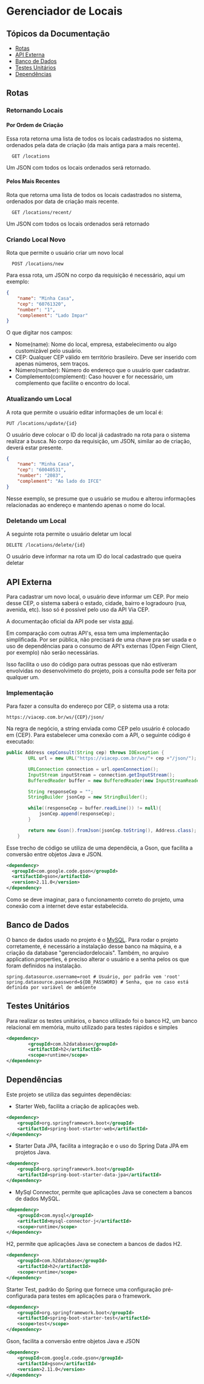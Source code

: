 # Gerenciador de Locais
## Tópicos da Documentação
- [Rotas](#Rotas)
- [API Externa](#API-Externa)
- [Banco de Dados](#Banco-de-Dados)
- [Testes Unitários](#Testes-Unitários)
- [Dependências](#Dependências)
## Rotas

### Retornando Locais 
#### Por Ordem de Criação
Essa rota retorna uma lista de todos os locais cadastrados no sistema, ordenados pela data de criação (da mais antiga para a mais recente).
```http
  GET /locations
```
Um JSON com todos os locais ordenados será retornado.

#### Pelos Mais Recentes
Rota que retorna uma lista de todos os locais cadastrados no sistema, ordenados por data de criação mais recente.
```http
  GET /locations/recent/
```
Um JSON com todos os locais ordenados será retornado
### Criando Local Novo 
Rota que permite o usuário criar um novo local
```http
  POST /locations/new
```
Para essa rota, um JSON no corpo da requisição é necessário, aqui um exemplo:
```json
{
    "name": "Minha Casa",
    "cep": "60761320",
    "number": "1",
    "complement": "Lado Impar"    
}
```
O que digitar nos campos:
- Nome(name): Nome do local, empresa, estabelecimento ou algo customizável pelo usuário.
- CEP: Qualquer CEP válido em território brasileiro. Deve ser inserido com apenas números, sem traços.
- Número(number): Número do endereço que o usuário quer cadastrar.
- Complemento(complement): Caso houver e for necessário, um complemento que facilite o encontro do local.

### Atualizando um Local
A rota que permite o usuário editar informações de um local é:
```http
PUT /locations/update/{id}
```
O usuário deve colocar o ID do local já cadastrado na rota para o sistema realizar a busca.
No corpo da requisição, um JSON, similar ao de criação, deverá estar presente.
```json
{
    "name": "Minha Casa",
    "cep": "60040531",
    "number": "2083",
    "complement": "Ao lado do IFCE"    
}
```
Nesse exemplo, se presume que o usuário se mudou e alterou informações relacionadas ao endereço e mantendo apenas o nome do local.

### Deletando um Local
A seguinte rota permite o usuário deletar um local
```http
DELETE /locations/delete/{id}
```
O usuário deve informar na rota um ID do local cadastrado que queira deletar

## API Externa
Para cadastrar um novo local, o usuário deve informar um CEP. Por meio desse CEP, o sistema saberá o estado, cidade, bairro e logradouro (rua, avenida, etc). Isso só é possível pelo uso da API Via CEP.

A documentação oficial da API pode ser vista [aqui](https://viacep.com.br).

Em comparação com outras API's, essa tem uma implementação simplificada. Por ser pública, não precisará de uma chave pra ser usada e o uso de dependências para o consumo de API's externas (Open Feign Client, por exemplo) não serão necessárias.

Isso facilita o uso do código para outras pessoas que não estiveram envolvidas no desenvolvimeto do projeto, pois a consulta pode ser feita por qualquer um.

### Implementação
Para fazer a consulta do endereço por CEP, o sistema usa a rota:
```http
https://viacep.com.br/ws/{CEP}/json/
```
Na regra de negócio, a string enviada como CEP pelo usuário é colocado em {CEP}. Para estabelecer uma conexão com a API, o seguinte código é executado:
```java
public Address cepConsult(String cep) throws IOException {
        URL url = new URL("https://viacep.com.br/ws/"+ cep +"/json/");

        URLConnection connection = url.openConnection();
        InputStream inputStream = connection.getInputStream();
        BufferedReader buffer = new BufferedReader(new InputStreamReader(inputStream, "UTF-8"));

        String responseCep = "";
        StringBuilder jsonCep = new StringBuilder();

        while((responseCep = buffer.readLine()) != null){
            jsonCep.append(responseCep);
        }

        return new Gson().fromJson(jsonCep.toString(), Address.class);
    }
```
Esse trecho de código se utiliza de uma dependêcia, a Gson, que facilita a conversão entre objetos Java e JSON.
```xml
<dependency>
  <groupId>com.google.code.gson</groupId>
  <artifactId>gson</artifactId>
  <version>2.11.0</version>
</dependency>
```
Como se deve imaginar, para o funcionamento correto do projeto, uma conexão com a internet deve estar estabelecida.

## Banco de Dados
O banco de dados usado no projeto é o [MySQL](https://www.mysql.com). Para rodar o projeto corretamente, é necessário a instalação desse banco na máquina, e a criação da database "gerenciadordelocais". Também, no arquivo application.properties, é preciso alterar o usuário e a senha pelos os que foram definidos na instalação.
```properties
spring.datasource.username=root # Usuário, por padrão vem 'root'
spring.datasource.password=${DB_PASSWORD} # Senha, que no caso está definida por variável de ambiente
```

## Testes Unitários
Para realizar os testes unitários, o banco utilizado foi o banco H2, um banco relacional em memória, muito utilizado para testes rápidos e simples
```xml
<dependency>
		<groupId>com.h2database</groupId>
		<artifactId>h2</artifactId>
		<scope>runtime</scope>
</dependency>
```
## Dependências
Este projeto se utiliza das seguintes dependêcias:
- Starter Web, facilita a criação de aplicações web.
```xml
<dependency>
    <groupId>org.springframework.boot</groupId>
    <artifactId>spring-boot-starter-web</artifactId>
</dependency>
```
- Starter Data JPA, facilita a integração e o uso do Spring Data JPA em projetos Java.
```xml
<dependency>
    <groupId>org.springframework.boot</groupId>
    <artifactId>spring-boot-starter-data-jpa</artifactId>
</dependency>
```
- MySql Connector, permite que aplicações Java se conectem a bancos de dados MySQL.
```xml
<dependency>
    <groupId>com.mysql</groupId>
    <artifactId>mysql-connector-j</artifactId>
    <scope>runtime</scope>
</dependency>
```
H2, permite que aplicações Java se conectem a bancos de dados H2.
```xml
<dependency>
    <groupId>com.h2database</groupId>
    <artifactId>h2</artifactId>
    <scope>runtime</scope>
</dependency>
```
Starter Test, padrão do Spring que fornece uma configuração pré-configurada para testes em aplicações para o framework.
```xml
<dependency>
    <groupId>org.springframework.boot</groupId>
    <artifactId>spring-boot-starter-test</artifactId>
    <scope>test</scope>
</dependency>
```
Gson, facilita a conversão entre objetos Java e JSON
```xml
<dependency>
    <groupId>com.google.code.gson</groupId>
    <artifactId>gson</artifactId>
    <version>2.11.0</version>
</dependency>
```

